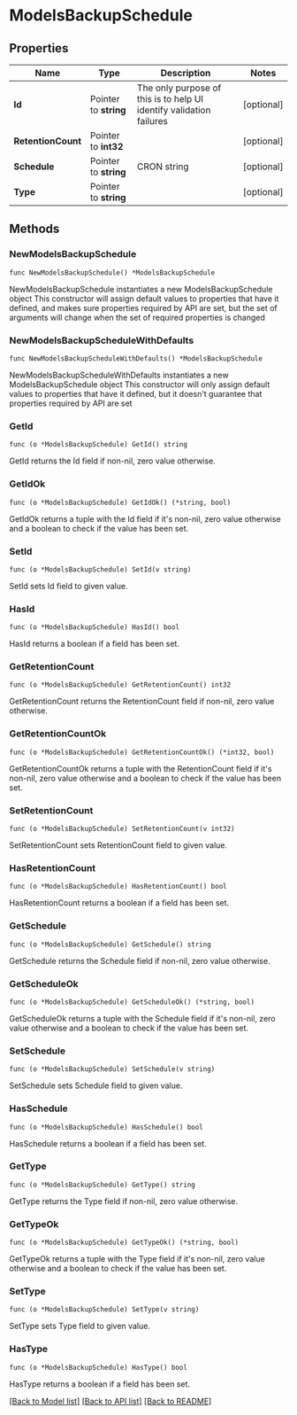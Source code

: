 # ModelsBackupSchedule

## Properties

Name | Type | Description | Notes
------------ | ------------- | ------------- | -------------
**Id** | Pointer to **string** | The only purpose of this is to help UI identify validation failures | [optional] 
**RetentionCount** | Pointer to **int32** |  | [optional] 
**Schedule** | Pointer to **string** | CRON string | [optional] 
**Type** | Pointer to **string** |  | [optional] 

## Methods

### NewModelsBackupSchedule

`func NewModelsBackupSchedule() *ModelsBackupSchedule`

NewModelsBackupSchedule instantiates a new ModelsBackupSchedule object
This constructor will assign default values to properties that have it defined,
and makes sure properties required by API are set, but the set of arguments
will change when the set of required properties is changed

### NewModelsBackupScheduleWithDefaults

`func NewModelsBackupScheduleWithDefaults() *ModelsBackupSchedule`

NewModelsBackupScheduleWithDefaults instantiates a new ModelsBackupSchedule object
This constructor will only assign default values to properties that have it defined,
but it doesn't guarantee that properties required by API are set

### GetId

`func (o *ModelsBackupSchedule) GetId() string`

GetId returns the Id field if non-nil, zero value otherwise.

### GetIdOk

`func (o *ModelsBackupSchedule) GetIdOk() (*string, bool)`

GetIdOk returns a tuple with the Id field if it's non-nil, zero value otherwise
and a boolean to check if the value has been set.

### SetId

`func (o *ModelsBackupSchedule) SetId(v string)`

SetId sets Id field to given value.

### HasId

`func (o *ModelsBackupSchedule) HasId() bool`

HasId returns a boolean if a field has been set.

### GetRetentionCount

`func (o *ModelsBackupSchedule) GetRetentionCount() int32`

GetRetentionCount returns the RetentionCount field if non-nil, zero value otherwise.

### GetRetentionCountOk

`func (o *ModelsBackupSchedule) GetRetentionCountOk() (*int32, bool)`

GetRetentionCountOk returns a tuple with the RetentionCount field if it's non-nil, zero value otherwise
and a boolean to check if the value has been set.

### SetRetentionCount

`func (o *ModelsBackupSchedule) SetRetentionCount(v int32)`

SetRetentionCount sets RetentionCount field to given value.

### HasRetentionCount

`func (o *ModelsBackupSchedule) HasRetentionCount() bool`

HasRetentionCount returns a boolean if a field has been set.

### GetSchedule

`func (o *ModelsBackupSchedule) GetSchedule() string`

GetSchedule returns the Schedule field if non-nil, zero value otherwise.

### GetScheduleOk

`func (o *ModelsBackupSchedule) GetScheduleOk() (*string, bool)`

GetScheduleOk returns a tuple with the Schedule field if it's non-nil, zero value otherwise
and a boolean to check if the value has been set.

### SetSchedule

`func (o *ModelsBackupSchedule) SetSchedule(v string)`

SetSchedule sets Schedule field to given value.

### HasSchedule

`func (o *ModelsBackupSchedule) HasSchedule() bool`

HasSchedule returns a boolean if a field has been set.

### GetType

`func (o *ModelsBackupSchedule) GetType() string`

GetType returns the Type field if non-nil, zero value otherwise.

### GetTypeOk

`func (o *ModelsBackupSchedule) GetTypeOk() (*string, bool)`

GetTypeOk returns a tuple with the Type field if it's non-nil, zero value otherwise
and a boolean to check if the value has been set.

### SetType

`func (o *ModelsBackupSchedule) SetType(v string)`

SetType sets Type field to given value.

### HasType

`func (o *ModelsBackupSchedule) HasType() bool`

HasType returns a boolean if a field has been set.


[[Back to Model list]](../README.md#documentation-for-models) [[Back to API list]](../README.md#documentation-for-api-endpoints) [[Back to README]](../README.md)



